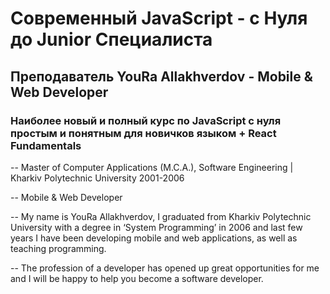 # Современный JavaScript - с Нуля до Junior Специалиста

## Преподаватель YouRa Allakhverdov - Mobile & Web Developer

### Наиболее новый и полный курс по JavaScript с нуля простым и понятным для новичков языком + React Fundamentals

-- Master of Computer Applications (M.C.A.), Software Engineering | Kharkiv
Polytechnic University 2001-2006

-- Mobile & Web Developer

-- My name is YouRa Allakhverdov, I graduated from Kharkiv Polytechnic
University with a degree in ‘System Programming’ in 2006 and last few years I
have been developing mobile and web applications, as well as teaching
programming.

-- The profession of а developer has opened up great opportunities for me and I
will be happy to help you become a software developer.
